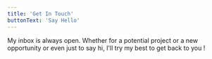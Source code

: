 ```yaml
---
title: 'Get In Touch'
buttonText: 'Say Hello'
---
```


My inbox is always open. Whether for a potential project or a new opportunity or even just to say hi, I'll try my best to get back to you !
